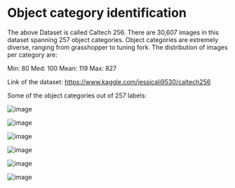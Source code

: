 # Object category identification
The above Dataset is called Caltech 256.
There are 30,607 images in this dataset spanning 257 object categories. Object categories are extremely diverse, ranging from grasshopper to tuning fork. The distribution of images per category are:

Min: 80
Med: 100
Mean: 119
Max: 827

Link of the dataset: https://www.kaggle.com/jessicali9530/caltech256

Some of the object categories out of 257 labels:


![image](https://user-images.githubusercontent.com/31736193/127805004-217b91e1-8016-469f-9f92-92b522a7ed01.png)


![image](https://user-images.githubusercontent.com/31736193/127805018-3c173fba-6666-4f73-81aa-2af65dbbce94.png)



![image](https://user-images.githubusercontent.com/31736193/127805036-4153ded6-1217-4448-9173-d114801de011.png)



![image](https://user-images.githubusercontent.com/31736193/127805076-047e1051-d799-470d-9e83-09dfde90e0d2.png)



![image](https://user-images.githubusercontent.com/31736193/127805160-e2ae89fa-0eae-4178-ace9-551ea68d1a47.png)




![image](https://user-images.githubusercontent.com/31736193/127805187-69b7dc8e-ff0a-4db9-9103-f131b40fd183.png)


